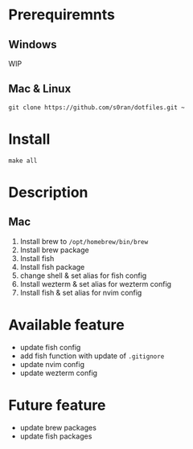 # Prerequiremnts

## Windows
WIP

## Mac & Linux
```
git clone https://github.com/s0ran/dotfiles.git ~
```

# Install
```
make all
```

# Description
## Mac
1. Install brew to `/opt/homebrew/bin/brew`
1. Install brew package
1. Install fish
1. Install fish package
1. change shell & set alias for fish config
1. Install wezterm & set alias for wezterm config
1. Install fish & set alias for nvim config

# Available feature
- update fish config
- add fish function with update of `.gitignore`
- update nvim config
- update wezterm config

# Future feature
- update brew packages
- update fish packages
